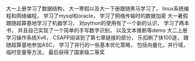 大一上册学习了数据结构， 大一寒假以及大一下册跟随黑马学习了， linux系统编程和网络编程， 学习了mysql和oracle， 学习了网络传输时的数据加密
大一暑假跟随超算基地学习了机器学习， 对python的使用有了一个新的认识， 学习了两本书， 并且自己实现了一个简单的手写数字识别， 以及文本推断等demo
大二上册学习操作系统Xv6， CSAPP阅读到了第七章链接的部分， 乐扣刷了快100道， 跟随超算基地参加ASC， 学习了并行的一些基本优化策略， 包括向量化，并行域， 临时变量等方法， 最后获得了国家级二等奖
